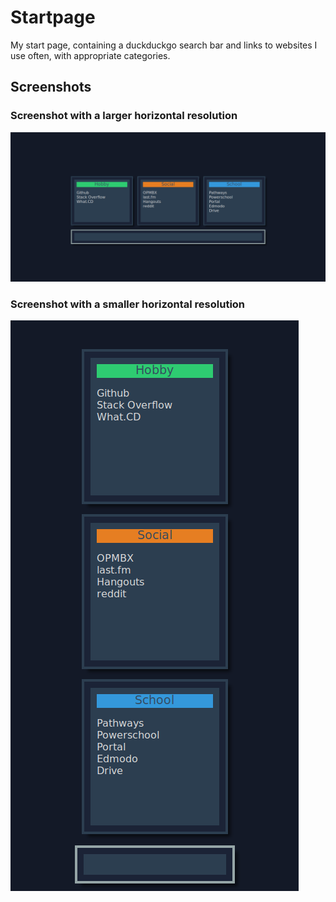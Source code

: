 # Startpage

My start page, containing a duckduckgo search bar and links to websites I use often, with appropriate categories.

## Screenshots

### Screenshot with a larger horizontal resolution

![Horizontal Boxes](screenshotHorizontal.png)

### Screenshot with a smaller horizontal resolution

![Vertical Boxes](screenshotVertical.png)

